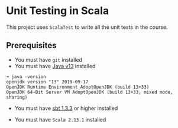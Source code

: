 # Unit Testing in Scala
This project uses `ScalaTest` to write all the unit tests in the course.

## Prerequisites
- You must have `git` installed
- You must have [Java v13](https://jdk.java.net/13/) installed
```shell script
➜ java -version
openjdk version "13" 2019-09-17
OpenJDK Runtime Environment AdoptOpenJDK (build 13+33)
OpenJDK 64-Bit Server VM AdoptOpenJDK (build 13+33, mixed mode, sharing)
```
- You must have [sbt 1.3.3](https://github.com/hhimanshu/sbt-getting-started#how-to-install-sbt) or higher installed

- You must have `Scala 2.13.1` installed

